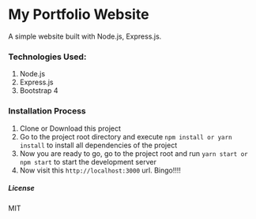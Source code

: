 # My Portfolio Website
A simple website built with Node.js, Express.js.

### Technologies Used: 
1. Node.js 
2. Express.js
3. Bootstrap 4

### Installation Process
1. Clone or Download this project
2. Go to the project root directory and execute `npm install or yarn install` to install all dependencies of the project
8. Now you are ready to go, go to the project root and run `yarn start or npm start` to start the development server
9. Now visit this `http://localhost:3000` url. Bingo!!!!

##### License
MIT
